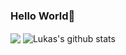 ### Hello World👋
<p align="left">
   <img align="center" src="https://github-readme-stats.vercel.app/api/top-langs/?username=luskasouza&theme=radical&hile_langs_below=1&layout=compact"/>
 	 <img align="center" src="https://github-readme-stats.vercel.app/api?username=luskasouza&show_icons=true&theme=radical&line_height=20" alt="Lukas's github stats"/>
    
</p>
<link rel="stylesheet" href="https://cdn.jsdelivr.net/gh/devicons/devicon@v2.15.1/devicon.min.css">
<img style="width: 10px;" src="https://cdn.jsdelivr.net/gh/devicons/devicon/icons/javascript/javascript-original.svg" />


